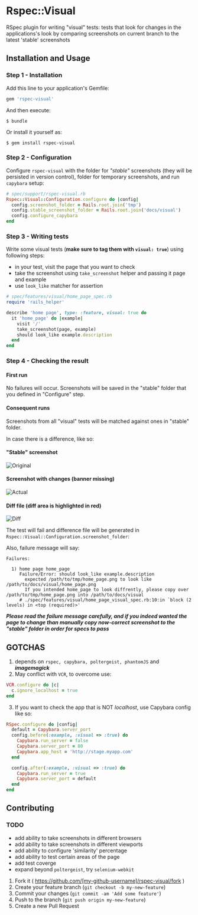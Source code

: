 # Rspec::Visual

RSpec plugin for writing "visual" tests: tests that look for changes in the
applications's look by comparing screenshots on current branch to the latest
'stable' screenshots

## Installation and Usage

### Step 1 - Installation

Add this line to your application's Gemfile:

```ruby
gem 'rspec-visual'
```

And then execute:

    $ bundle

Or install it yourself as:

    $ gem install rspec-visual

### Step 2 - Configuration

Configure `rspec-visual` with the folder for _"stable"_ screenshots (they will
be persisted in version control), folder for temporary screenshots, and run `capybara` setup:

```ruby
# spec/support/rspec-visual.rb
Rspec::Visual::Configuration.configure do |config|
  config.screenshot_folder = Rails.root.join('tmp')
  config.stable_screenshot_folder = Rails.root.join('docs/visual')
  config.configure_capybara
end
```

### Step 3 - Writing tests

Write some visual tests (**make sure to tag them with `visual: true`**)
using following steps:

- in your test, visit the page that you want to check
- take the screenshot using `take_screenshot` helper and passing it page and example
- use `look_like` matcher for assertion

```ruby
# spec/features/visual/home_page_spec.rb
require 'rails_helper'

describe 'home page', type: :feature, visual: true do
  it 'home_page' do |example|
    visit '/'
    take_screenshot(page, example)
    should look_like example.description
  end
end
```

### Step 4 - Checking the result

#### First run

No failures will occur. Screenshots will be saved in the "stable" folder that you
defined in "Configure" step.

#### Consequent runs

Screenshots from all "visual" tests will be matched against ones in "stable" folder.

In case there is a difference, like so:

#### "Stable" screenshot
![Original](/../screenshots-do-not-delete/sample1.jpg?raw=true "Original")

#### Screenshot with changes (banner missing)
![Actual](/../screenshots-do-not-delete/sample2.jpg?raw=true "Actual")

#### Diff file (diff area is highlighted in red)
![Diff](/../screenshots-do-not-delete/sample_diff.jpg?raw=true "Diff")

The test will fail and difference file will be generated in
`Rspec::Visual::Configuration.screenshot_folder`:

Also, failure message will say:

```shell
Failures:

  1) home page home_page
     Failure/Error: should look_like example.description
       expected /path/to/tmp/home_page.png to look like /path/to/docs/visual/home_page.png
       If you intended home_page to look diffrently, please copy over /path/to/tmp/home_page.png into /path/to/docs/visual
     # ./spec/features/visual/home_page_visual_spec.rb:10:in `block (2 levels) in <top (required)>'
```
_**Please read the failure message carefully, and if you indeed wanted the page to change
than manually copy now-correct screenshot to the "stable" folder in order for specs to pass**_

## GOTCHAS

1. depends on `rspec, capybara, poltergeist, phantomJS` and _**imagemagick**_
2. May conflict with `VCR`, to overcome use:

```ruby
VCR.configure do |c|
  c.ignore_localhost = true
end
```

3. If you want to check the app that is NOT _localhost_, use Capybara config like so:

```ruby
RSpec.configure do |config|
  default = Capybara.server_port
  config.before(:example, :visual => :true) do
    Capybara.run_server = false
    Capybara.server_port = 80
    Capybara.app_host = 'http://stage.myapp.com'
  end

  config.after(:example, :visual => :true) do
    Capybara.run_server = true
    Capybara.server_port = default
  end
end
```

## Contributing

### TODO

- add ability to take screenshots in different browsers
- add ability to take screenshots in different viewports
- add ability to configure 'similarity' percentage
- add ability to test certain areas of the page
- add test coverge
- expand beyond `poltergeist`, try `selenium-webkit`

1. Fork it ( https://github.com/[my-github-username]/rspec-visual/fork )
2. Create your feature branch (`git checkout -b my-new-feature`)
3. Commit your changes (`git commit -am 'Add some feature'`)
4. Push to the branch (`git push origin my-new-feature`)
5. Create a new Pull Request
